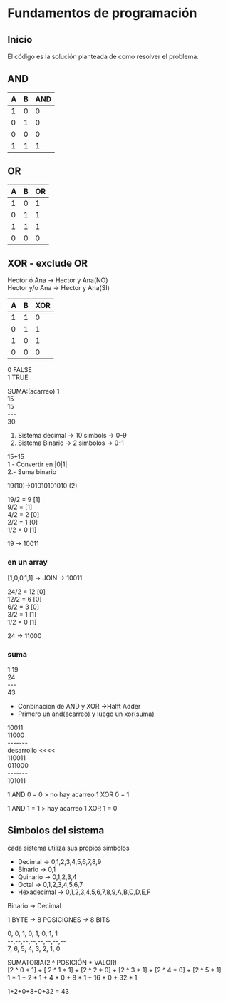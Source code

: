 # Fundamentos de programación
## Inicio
El código es la solución planteada de como resolver el problema.

## AND

|   A  | B    |AND|
| --- | --- |--- |
|1|0|0|
|0|1|0|
|0|0|0|
|1|1|1|

## OR

|A|B|OR|
|-|-|-|
|1|0|1|
|0|1|1|
|1|1|1|
|0|0|0|

## XOR - exclude OR

Hector ó Ana -> Hector y Ana(NO)<br>
Hector y/o Ana -> Hector y Ana(SI)

|A|B|XOR|
|-|-|-|
|1|1|0|
|0|1|1|
|1|0|1|
|0|0|0|

0 FALSE<br>
1 TRUE

SUMA:(acarreo)
1<br>
15<br>
15<br>
---<br>
30


1. Sistema decimal -> 10 simbols -> 0-9<br>
2. Sistema Binario -> 2 simbolos -> 0-1<br>
  
15+15<br>
1.- Convertir en |0|1|<br>
2.- Suma binario

19(10)->01010101010 (2)<br>

19/2 = 9 [1]<br>
9/2 = [1]<br>
4/2 = 2 [0]<br>
2/2 = 1 [0]<br>
1/2 = 0 [1]<br>

19 -> 10011<br>

### en un array<BR>
[1,0,0,1,1] -> JOIN -> 10011

24/2 = 12 [0]<br>
12/2 = 6 [0]<br>
6/2 = 3 [0]<br>
3/2 = 1 [1]<br>
1/2 = 0 [1]<br>

24 -> 11000<br>

### suma
1
19<br>
24<br>
---<br>
43

- Conbinacion de AND y XOR ->Halft Adder<br>
- Primero un and(acarreo) y luego un xor(suma)<br>

10011<br>
11000<br>
-------<br>
desarrollo
<<<<<br>
110011<br>
011000<br>
-------<br>
101011


1 AND 0 = 0 > no hay acarreo
1 XOR 0 = 1 

1 AND 1 = 1 > hay acarreo
1 XOR 1 = 0 

## Simbolos del sistema
cada sistema utiliza sus propios simbolos
- Decimal -> 0,1,2,3,4,5,6,7,8,9
- Binario -> 0,1
- Quinario -> 0,1,2,3,4
- Octal -> 0,1,2,3,4,5,6,7
- Hexadecimal -> 0,1,2,3,4,5,6,7,8,9,A,B,C,D,E,F


Binario -> Decimal

1 BYTE -> 8 POSICIONES -> 8 BITS

0, 0, 1, 0, 1, 0, 1, 1<br>
--,--,--,--,--,--,--,--  
7, 6, 5, 4, 3, 2, 1, 0

SUMATORIA(2 ^ POSICIÓN * VALOR)<br>
[2 ^ 0 * 1] + [ 2 ^ 1 * 1] + [2 ^ 2 * 0] + [2 ^ 3 * 1] + [2 ^ 4 * 0] + [2 ^ 5 * 1]<br>
1 * 1 + 2 * 1 + 4 * 0 + 8 * 1 + 16 * 0 + 32 * 1  <br>

1+2+0+8+0+32 = 43
